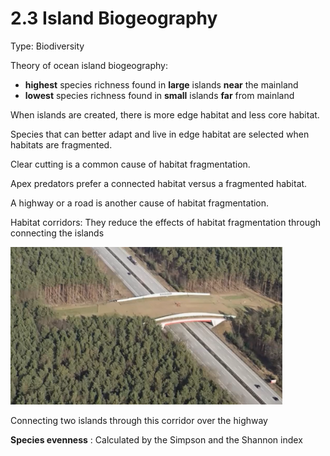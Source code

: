 # 2.3 Island Biogeography

Type: Biodiversity

Theory of ocean island biogeography:

- **highest** species richness found in **large** islands **near** the mainland
- **lowest** species richness found in **small** islands **far** from mainland

When islands are created, there is more edge habitat and less core habitat. 

Species that can better adapt and live in edge habitat are selected when habitats are fragmented.

Clear cutting is a common cause of habitat fragmentation.

Apex predators prefer a connected habitat versus a fragmented habitat.

A highway or a road is another cause of habitat fragmentation.

Habitat corridors: They reduce the effects of habitat fragmentation through connecting the islands

![2%203%20Island%20Biogeography%20b04a4c813f784b4090f8effbe1587379/Screen_Shot_2021-05-16_at_1.23.24_PM.png](2%203%20Island%20Biogeography%20b04a4c813f784b4090f8effbe1587379/Screen_Shot_2021-05-16_at_1.23.24_PM.png)

Connecting two islands through this corridor over the highway

**Species evenness** : Calculated by the Simpson and the Shannon index